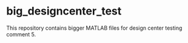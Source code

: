 # big_designcenter_test
This repository contains bigger MATLAB files for design center testing 
comment 5. 

